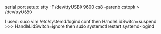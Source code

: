 serial port setup: 
stty -F /dev/ttyUSB0 9600 cs8 -parenb cstopb > /dev/ttyUSB0


I used:
sudo vim /etc/systemd/logind.conf
then
HandleLidSwitch=suspend >>> HandleLidSwitch=ignore
then
sudo systemctl restart systemd-logind
